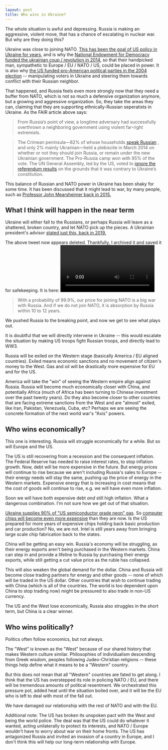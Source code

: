 ```yaml
---
layout: post
title: Who wins in Ukraine?
---
```


The whole situation is awful and depressing. Russia is making an aggressive, violent move, that has a chance of escalating in nuclear war. But why are they doing this?

Ukraine was close to joining NATO. [This has been the goal of US policy in Ukraine for years](https://fair.org/home/what-you-should-really-know-about-ukraine/), and is why the [National Endowment for Democracy funded the ukrainian coup / revolution in 2014](https://www.commondreams.org/newswire/2014/03/18/ukraine-and-national-endowment-democracy-form-intervention), so that their handpicked man, sympathetic to Europe / EU / NATO / US, could be placed in power. It is also why [the US funded pro-American political parties in the 2004 election](https://www.theguardian.com/world/2004/nov/26/ukraine.usa) -- manipulating voters in Ukraine and steering them towards conflict with their Russian neighbor.

That happened, and Russia feels even more strongly now that they need a buffer from NATO, which is not so much a defensive organization anymore, but a growing and aggressive organization. So, they take the areas they can, claiming that they are supporting ethnically-Russian seperatists in Ukraine. As the FAIR article above says:
> From Russia’s point of view, a longtime adversary had successfully overthrown a neighboring government using violent far-right extremists.    

> The Crimean peninsula—82% of whose households  [speak Russian](https://pdf.usaid.gov/pdf_docs/pnaec705.pdf) , and only 2% mainly Ukrainian—held a plebiscite in March 2014 on whether or not they should join Russia, or remain under the new Ukrainian government. The Pro-Russia camp won with 95% of the vote. The UN General Assembly, led by the US, voted to  [ignore the referendum results](https://www.cfr.org/interview/why-crimean-referendum-illegitimate)  on the grounds that it was contrary to Ukraine’s constitution.    

This balance of Russian and NATO power in Ukraine has been shaky for some time. It has been discussed that it might lead to war, by many people, such as  [Professor John Mearsheimer back in 2015.](https://www.youtube.com/watch?app=desktop&v=JrMiSQAGOS4)


## What I think will happen in the near term
Ukraine will either fall to the Russians, or perhaps Russia will leave as a shattered, broken country, and let NATO pick up the pieces. A Ukrainian president's advisor [stated just this, back in 2019.](https://twitter.com/SDyorin/status/1503626407309713411?s=20&t=qk34-wCB7M9v4MTLoRs--Q)

The above tweet now appears deleted. Thankfully, I archived it and saved it for safekeeping. It is here: 
<video controls width='300' src='/assets/1503626407309713411.mp4' type='video/mp4'>
</video>

> With a probability of 99.9%, our price for joining NATO is a big war with Russia. And if we do not join NATO, it is absorption by Russia within 10 to 12 years.

We pushed Russia to the breaking point, and now we get to see what plays out. 

It is doubtful that we will directly intervene in Ukraine -- this would escalate the situation by making US troops fight Russian troops, and directly lead to WW3. 

Russia will be exiled on the Western stage (basically America / EU aligned countries). Exiled means economic sanctions and no movement of citizen's money to the West. Gas and oil will be drastically more expensive for EU and for the US. 

America will take the "win" of seeing the Western empire align against Russia. Russia will become much economically closer with China, and potentially Africa (much of Africa has been turning to Chinese investment over the past twenty years). Do they also become closer to other countries that are facing extreme sanctions from the West and are "almost" exiled, like Iran, Pakistan, Venezuela, Cuba, etc? Perhaps we are seeing the concrete formation of the next world war's "Axis" powers.


## Who wins economically?
This one is interesting. Russia will struggle economically for a while. But so will Europe and the US. 

The US is still recovering from a recession and the consequent inflation. The Federal Reserve has needed to raise interest rates, to stop inflation growth. Now, debt will be more expensive in the future. But energy prices will continue to rise because we aren't including Russia's sales to Europe -- their energy needs will stay the same, pushing up the price of energy in the Western markets. Expensive energy that is increasing in cost means that the cost of goods will continue to rise, e.g. we will have even more inflation.

Soon we will have both expensive debt *and* still high inflation. What a dangerous combination. I'm not sure how we get out of that situation.

[Ukraine supplies 90% of "US semiconductor grade neon" gas](https://news.ycombinator.com/item?id=30457490). So [computer chips will become even more expensive](https://www.reuters.com/breakingviews/ukraine-war-flashes-neon-warning-lights-chips-2022-02-24/) than they are now. Is the US prepared for more years of expensive chips holding back basic production and car production? No, we are not. Intel is still years away from bringing large scale chip fabrication back to the states. 

China will be getting an easy win. Russia's economy will be struggling, as their energy exports aren't being purchased in the Western markets. China can step in and provide a lifeline to Russia by purchasing their energy exports, while still getting a cut value price as the ruble has collapsed. 

This will also weaken the global demand for the dollar. China and Russia will become close trading partners for energy and other goods -- none of which will be traded in the US dollar. Other countries that wish to continue trading with China (which is all of the countries. The world is too dependent upon China to stop trading now) might be pressured to also trade in non-US currency. 

The US and the West lose economically, Russia also struggles in the short term, but China is a clear winner.

## Who wins politically?
Politics often follow economics, but not always. 

The "West" is known as the "West" because of our shared history that makes Western culture similar. Philosophies of individualism descending from Greek wisdom, peoples following Judeo-Christian religions -- these things help define what it means to be a "Western" country.

But this does not mean that all "Western" countries are fated to get along. I think that the US has overstepped its role in policing NATO / EU, and there will be tremendous amounts of political resentment. We orchestrated this pressure pot, added heat until the situation boiled over, and it will be the EU who is left to deal with most of the fall out. 

We have damaged our relationship with the rest of NATO and with the EU. 

Additional note: The US has broken its unspoken pact with the West and being the world police. The deal was that the US could do whatever it wanted, acting unilaterally to protect its interests, and NATO / Europe wouldn’t have to worry about war on their home fronts. The US has antagonized Russia and invited an invasion of a country in Europe, and I don't think this will help our long-term relationship with Europe. 
